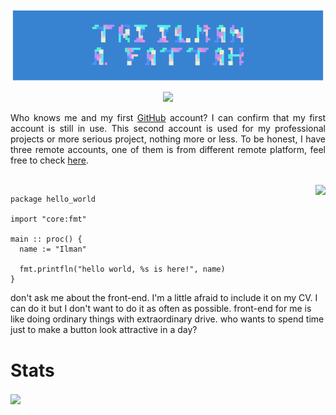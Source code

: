 <p align="center">
  <img src="ilmanbg.png" width="800px" align="center">
</p>
<p align="center">

  <img src="https://img.shields.io/hackernews/user-karma/triilman?style=for-the-badge&color=orange">

</p>


<p align="justify"> 
Who knows me and my first <a href="https://github.com/Fattah25">GitHub</a> account? I can confirm that my first account is still in use. This second account is used for my professional projects or more serious project, nothing more or less. To be honest, I have three remote accounts, one of them is from different remote platform, feel free to check <a href="https://codeberg.org/Fattah25">here</a>.
</p>

<br>




<img align="right" src="https://go-skill-icons.vercel.app/api/icons?i=python,pytorch,julia,fastapi,go,c,cpp,vim,helix,linux,latex,zig,nginx,postgres,php,arduino,clojure,bash,raspberrypi,docker,powershell,anaconda,codeberg,ros,odin,cmake,emacs,rider,clion,jax,duckdb,freecad,typst,wezterm,platformio,gleam,c3,tinygo,erlang,lua,love2d&perline=6">
<!--<a href="https://trakteer.id/halfnerd/tip" title="🍹by me a cendol"> </a> -->


```odin
package hello_world

import "core:fmt"

main :: proc() {
  name := "Ilman"

  fmt.printfln("hello world, %s is here!", name)
}
```

don't ask me about the front-end. I'm a little afraid to include it on my CV. I can do it but I don't want to do it as often as possible. front-end for me is like doing ordinary things with extraordinary drive. who wants to spend time just to make a button look attractive in a day?

[1]: https://github.com/Fattah25
[2]: https://codeberg.org/Fattah25

# Stats

<img align="center" src="https://github-readme-stats.vercel.app/api/top-langs?username=triilman25&theme=one_dark_pro&layout=compact&langs_count=8&hide_title=true&card_width=200" />


